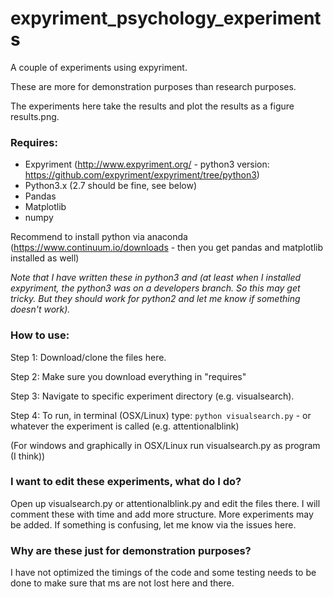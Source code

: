# expyriment_psychology_experiments
A couple of experiments using expyriment. 

These are more for demonstration purposes than research purposes. 

The experiments here take the results and plot the results as a figure results.png. 

### Requires: 

- Expyriment (http://www.expyriment.org/ - python3 version: https://github.com/expyriment/expyriment/tree/python3)
- Python3.x (2.7 should be fine, see below) 
- Pandas 
- Matplotlib
- numpy

Recommend to install python via anaconda (https://www.continuum.io/downloads - then you get pandas and matplotlib installed as well)

*Note that I have written these in python3 and (at least when I installed expyriment, the python3 was on a developers branch. So this may get tricky. But they *should* work for python2 and let me know if something doesn't work).* 


### How to use: 

Step 1: 
Download/clone the files here. 

Step 2: 
Make sure you download everything in "requires"

Step 3: 
Navigate to specific experiment directory (e.g. visualsearch). 

Step 4:
To run, in terminal (OSX/Linux) type: `python visualsearch.py` - or whatever the experiment is called (e.g. attentionalblink)

(For windows and graphically in OSX/Linux run visualsearch.py as program (I think))

### I want to edit these experiments, what do I do? 

Open up visualsearch.py or attentionalblink.py and edit the files there. I will comment these with time and add more structure. More experiments may be added. If something is confusing, let me know via the issues here. 

### Why are these just for demonstration purposes? 

I have not optimized the timings of the code and some testing needs to be done to make sure that ms are not lost here and there. 

